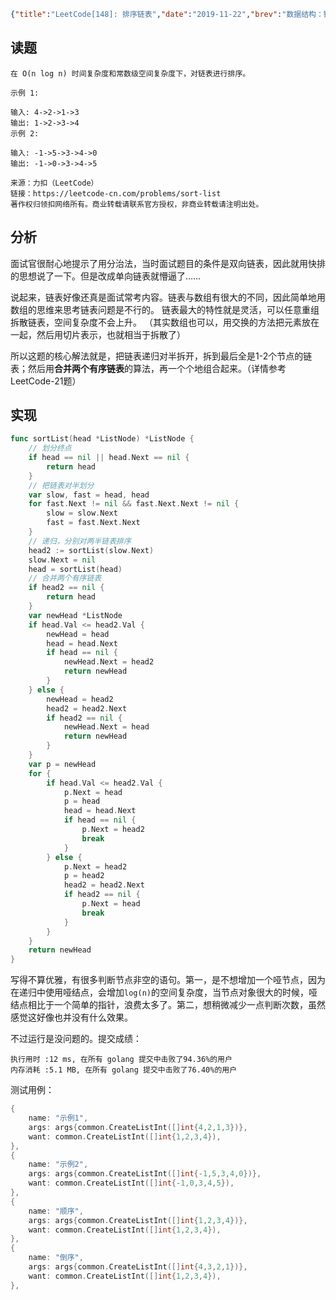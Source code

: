 ```json lw-blog-meta
{"title":"LeetCode[148]: 排序链表","date":"2019-11-22","brev":"数据结构：链表(3/10)。中等难度。昨天面试考到的题。","tags":["算法与数据结构"]}
```



## 读题

```text
在 O(n log n) 时间复杂度和常数级空间复杂度下，对链表进行排序。

示例 1:

输入: 4->2->1->3
输出: 1->2->3->4
示例 2:

输入: -1->5->3->4->0
输出: -1->0->3->4->5

来源：力扣（LeetCode）
链接：https://leetcode-cn.com/problems/sort-list
著作权归领扣网络所有。商业转载请联系官方授权，非商业转载请注明出处。
```

## 分析

面试官很耐心地提示了用分治法，当时面试题目的条件是双向链表，因此就用快排的思想说了一下。但是改成单向链表就懵逼了……

说起来，链表好像还真是面试常考内容。链表与数组有很大的不同，因此简单地用数组的思维来思考链表问题是不行的。
链表最大的特性就是灵活，可以任意重组拆散链表，空间复杂度不会上升。
（其实数组也可以，用交换的方法把元素放在一起，然后用切片表示，也就相当于拆散了）

所以这题的核心解法就是，把链表递归对半拆开，拆到最后全是1-2个节点的链表；然后用**合并两个有序链表**的算法，再一个个地组合起来。（详情参考LeetCode-21题）

## 实现

```go
func sortList(head *ListNode) *ListNode {
    // 划分终点
    if head == nil || head.Next == nil {
        return head
    }
    // 把链表对半划分
    var slow, fast = head, head
    for fast.Next != nil && fast.Next.Next != nil {
        slow = slow.Next
        fast = fast.Next.Next
    }
    // 递归，分别对两半链表排序
    head2 := sortList(slow.Next)
    slow.Next = nil
    head = sortList(head)
    // 合并两个有序链表
    if head2 == nil {
        return head
    }
    var newHead *ListNode
    if head.Val <= head2.Val {
        newHead = head
        head = head.Next
        if head == nil {
            newHead.Next = head2
            return newHead
        }
    } else {
        newHead = head2
        head2 = head2.Next
        if head2 == nil {
            newHead.Next = head
            return newHead
        }
    }
    var p = newHead
    for {
        if head.Val <= head2.Val {
            p.Next = head
            p = head
            head = head.Next
            if head == nil {
                p.Next = head2
                break
            }
        } else {
            p.Next = head2
            p = head2
            head2 = head2.Next
            if head2 == nil {
                p.Next = head
                break
            }
        }
    }
    return newHead
}
```

写得不算优雅，有很多判断节点非空的语句。第一，是不想增加一个哑节点，因为在递归中使用哑结点，会增加`log(n)`的空间复杂度，当节点对象很大的时候，哑结点相比于一个简单的指针，浪费太多了。第二，想稍微减少一点判断次数，虽然感觉这好像也并没有什么效果。

不过运行是没问题的。提交成绩：

```text
执行用时 :12 ms, 在所有 golang 提交中击败了94.36%的用户
内存消耗 :5.1 MB, 在所有 golang 提交中击败了76.40%的用户
```

测试用例：

```go
{
    name: "示例1",
    args: args{common.CreateListInt([]int{4,2,1,3})},
    want: common.CreateListInt([]int{1,2,3,4}),
},
{
    name: "示例2",
    args: args{common.CreateListInt([]int{-1,5,3,4,0})},
    want: common.CreateListInt([]int{-1,0,3,4,5}),
},
{
    name: "顺序",
    args: args{common.CreateListInt([]int{1,2,3,4})},
    want: common.CreateListInt([]int{1,2,3,4}),
},
{
    name: "倒序",
    args: args{common.CreateListInt([]int{4,3,2,1})},
    want: common.CreateListInt([]int{1,2,3,4}),
},
```

